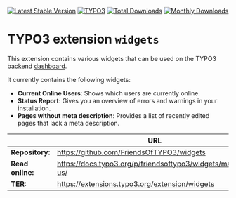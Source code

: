 [![Latest Stable Version](https://poser.pugx.org/friendsoftypo3/widgets/v/stable.svg)](https://extensions.typo3.org/extension/widgets/)
[![TYPO3](https://img.shields.io/badge/TYPO3-10-orange.svg?style=flat-square)](https://get.typo3.org/version/10)
[![Total Downloads](https://poser.pugx.org/friendsoftypo3/widgets/d/total.svg)](https://packagist.org/packages/friendsoftypo3/widgets)
[![Monthly Downloads](https://poser.pugx.org/friendsoftypo3/widgets/d/monthly)](https://packagist.org/packages/friendsoftypo3/widgets)

# TYPO3 extension `widgets`

This extension contains various widgets that can be used on the TYPO3 backend
[dashboard](https://docs.typo3.org/c/typo3/cms-dashboard/main/en-us/).

It currently contains the following widgets:

*  **Current Online Users**: Shows which users are currently online.
*  **Status Report**: Gives you an overview of errors and warnings in your
   installation.
*  **Pages without meta description**: Provides a list of recently edited pages
   that lack a meta description.

|                  | URL                                                         |
|------------------|-------------------------------------------------------------|
| **Repository:**  | https://github.com/FriendsOfTYPO3/widgets                   |
| **Read online:** | https://docs.typo3.org/p/friendsoftypo3/widgets/main/en-us/ |
| **TER:**         | https://extensions.typo3.org/extension/widgets              |
